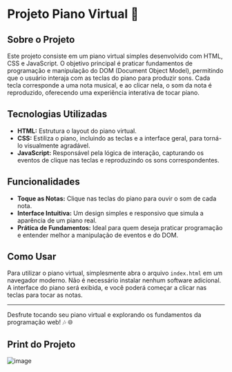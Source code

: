 # Projeto Piano Virtual 🎹

## Sobre o Projeto

Este projeto consiste em um piano virtual simples desenvolvido com HTML, CSS e JavaScript. O objetivo principal é praticar fundamentos de programação e manipulação do DOM (Document Object Model), permitindo que o usuário interaja com as teclas do piano para produzir sons. Cada tecla corresponde a uma nota musical, e ao clicar nela, o som da nota é reproduzido, oferecendo uma experiência interativa de tocar piano.

## Tecnologias Utilizadas

- **HTML:** Estrutura o layout do piano virtual.
- **CSS:** Estiliza o piano, incluindo as teclas e a interface geral, para torná-lo visualmente agradável.
- **JavaScript:** Responsável pela lógica de interação, capturando os eventos de clique nas teclas e reproduzindo os sons correspondentes.

## Funcionalidades

- **Toque as Notas:** Clique nas teclas do piano para ouvir o som de cada nota.
- **Interface Intuitiva:** Um design simples e responsivo que simula a aparência de um piano real.
- **Prática de Fundamentos:** Ideal para quem deseja praticar programação e entender melhor a manipulação de eventos e do DOM.

## Como Usar

Para utilizar o piano virtual, simplesmente abra o arquivo `index.html` em um navegador moderno. Não é necessário instalar nenhum software adicional. A interface do piano será exibida, e você poderá começar a clicar nas teclas para tocar as notas.

---

Desfrute tocando seu piano virtual e explorando os fundamentos da programação web! 🎶 🌐

## Print do Projeto

![image](https://github.com/guikipper/piano-web/assets/33471042/0d0d5deb-831b-4a34-9f6a-7b053b76fc12)
